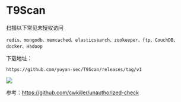 # T9Scan

扫描以下常见未授权访问
```
redis、mongodb、memcached、elasticsearch、zookeeper、ftp、CouchDB、docker、Hadoop
```

下载地址：
```
https://github.com/yuyan-sec/T9Scan/releases/tag/v1
```


![](https://raw.githubusercontent.com/yuyan-sec/T9Scan/master/test.png)

参考：https://github.com/cwkiller/unauthorized-check
